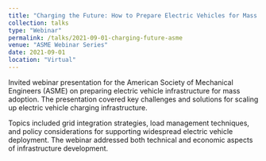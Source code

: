 ```yaml
---
title: "Charging the Future: How to Prepare Electric Vehicles for Mass Adoption"
collection: talks
type: "Webinar"
permalink: /talks/2021-09-01-charging-future-asme
venue: "ASME Webinar Series"
date: 2021-09-01
location: "Virtual"
---
```


Invited webinar presentation for the American Society of Mechanical Engineers (ASME) on preparing electric vehicle infrastructure for mass adoption. The presentation covered key challenges and solutions for scaling up electric vehicle charging infrastructure.

Topics included grid integration strategies, load management techniques, and policy considerations for supporting widespread electric vehicle deployment. The webinar addressed both technical and economic aspects of infrastructure development.
